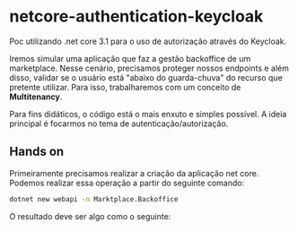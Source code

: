 # netcore-authentication-keycloak

Poc utilizando .net core 3.1 para o uso de autorização através do Keycloak.

Iremos simular uma aplicação que faz a gestão backoffice de um marketplace. Nesse cenário, precisamos proteger nossos endpoints e além disso, validar se o usuário está "abaixo do guarda-chuva" do recurso que pretente utilizar. Para isso, trabalharemos com um conceito de **Multitenancy**.

Para fins didáticos, o código está o mais enxuto e simples possível. A ideia principal é focarmos no tema de autenticação/autorização.

## Hands on

Primeiramente precisamos realizar a criação da aplicação net core. Podemos realizar essa operação a partir do seguinte comando:

```cmd
dotnet new webapi -n Marktplace.Backoffice
```

O resultado deve ser algo como o seguinte:
